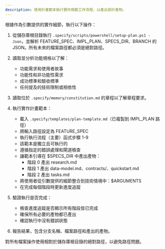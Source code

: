 ```yaml
---
description: 使用計畫範本執行實作規劃工作流程，以產出設計產物。
---
```


根據作為引數提供的實作細節，執行以下操作：

1. 從儲存庫根目錄執行 `.specify/scripts/powershell/setup-plan.ps1 -Json`，並解析 FEATURE_SPEC、IMPL_PLAN、SPECS_DIR、BRANCH 的 JSON。所有未來的檔案路徑都必須是絕對路徑。
2. 讀取並分析功能規格以了解：
   - 功能需求和使用者故事
   - 功能性和非功能性需求
   - 成功標準和驗收標準
   - 任何提及的技術限制或相依性

3. 讀取位於 `.specify/memory/constitution.md` 的章程以了解章程要求。

4. 執行實作計畫範本：
   - 載入 `.specify/templates/plan-template.md`（已複製到 IMPL_PLAN 路徑）
   - 將輸入路徑設定為 FEATURE_SPEC
   - 執行執行流程（主要）函式步驟 1-9
   - 該範本是獨立且可執行的
   - 遵循指定的錯誤處理和閘道檢查
   - 讓範本引導在 $SPECS_DIR 中產出產物：
     * 階段 0 產出 research.md
     * 階段 1 產出 data-model.md、contracts/、quickstart.md
     * 階段 2 產出 tasks.md
   - 將使用者從引數提供的細節整合到技術情境中：$ARGUMENTS
   - 在完成每個階段時更新進度追蹤

5. 驗證執行是否完成：
   - 檢查進度追蹤是否顯示所有階段皆已完成
   - 確保所有必要的產物都已產出
   - 確認執行中沒有錯誤狀態

6. 報告結果，包含分支名稱、檔案路徑和產出的產物。

對所有檔案操作使用相對於儲存庫根目錄的絕對路徑，以避免路徑問題。